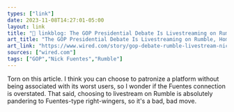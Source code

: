 ```yaml
---
types: ["link"]
date: 2023-11-08T14:27:01-05:00
layout: link
title: "🔗 linkblog: The GOP Presidential Debate Is Livestreaming on Rumble, Home to White Nationalist Nick Fuentes | WIRED'"
art_title: "The GOP Presidential Debate Is Livestreaming on Rumble, Home to White Nationalist Nick Fuentes | WIRED"
art_link: "https://www.wired.com/story/gop-debate-rumble-livestream-nick-fuentes/"
sources: ["wired.com"]
tags: ["GOP","Nick Fuentes","Rumble"]
---
```

Torn on this article. I think you can choose to patronize a platform without being associated with its worst users, so I wonder if the Fuentes connection is overstated. That said, choosing to livestream on Rumble is absolutely pandering to Fuentes-type right-wingers, so it's a bad, bad move.
